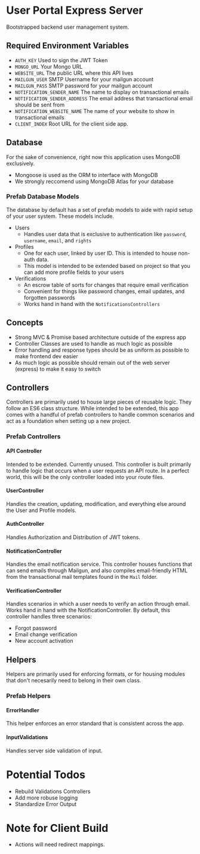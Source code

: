 # User Portal Express Server
Bootstrapped backend user management system.

## Required Environment Variables
- `AUTH_KEY` Used to sign the JWT Token
- `MONGO_URL` Your Mongo URL
- `WEBSITE_URL` The public URL where this API lives
- `MAILGUN_USER` SMTP Username for your mailgun account
- `MAILGUN_PASS` SMTP password for your mailgun account
- `NOTIFICATION_SENDER_NAME` The name to display on transactional emails
- `NOTIFICATION_SENDER_ADDRESS` The email address that transactional email should be sent from
- `NOTIFICATION_WEBSITE_NAME` The name of your website to show in transactional emails
- `CLIENT_INDEX` Root URL for the client side app. 

## Database
For the sake of convenience, right now this application uses MongoDB exclusively.
- Mongoose is used as the ORM to interface with MongoDB
- We strongly reccomend using MongoDB Atlas for your database

### Prefab Database Models 
The database by default has a set of prefab models to aide with rapid setup of your user system. These models include. 

- Users
  - Handles user data that is exclusive to authentication like `password`, `username`, `email`, and `rights`
- Profiles
  - One for each user, linked by user ID. This is intended to house non-auth data. 
  - This model is intended to be extended based on project so that you can add more profile fields to your users
- Verifications
  - An escrow table of sorts for changes that require email verification
  - Convenient for things like password changes, email updates, and forgotten passwords 
  - Works hand in hand with the `NotificationsControllers`

## Concepts
- Strong MVC & Promise based architecture outside of the express app
- Controller Classes are used to handle as much logic as possible
- Error handling and response types should be as uniform as possible to make frontend dev easier
- As much logic as possible should remain out of the web server (express) to make it easy to switch

## Controllers
Controllers are primarily used to house large pieces of reusable logic. They follow an ES6 class structure. While intended to be extended, this app comes with a handful of prefab controllers to handle common scenarios and act as a foundation when setting up a new project. 

### Prefab Controllers

#### API Controller
Intended to be extended. Currently unused. This controller is built primarily to handle logic that occurs when a user requests an API route. In a perfect world, this will be the only controller loaded into your route files. 

#### UserController
Handles the creation, updating, modification, and everything else around the User and Profile models.

#### AuthController
Handles Authorization and Distribution of JWT tokens.

#### NotificationController 
Handles the email notification service. This controller houses functions that can send emails through Mailgun, and also compiles email-friendly HTML from the transactional mail templates found in the `Mail` folder. 

#### VerificationController 
Handles scenarios in which a user needs to verify an action through email. Works hand in hand with the NotificationController. By default, this controller handles three scenarios: 
- Forgot password
- Email change verification
- New account activation

## Helpers

Helpers are primarily used for enforcing formats, or for housing modules that don't necesarily need to belong in their own class.

### Prefab Helpers

#### ErrorHandler
This helper enforces an error standard that is consistent across the app.

#### InputValidations
Handles server side validation of input. 

# Potential Todos
- Rebuild Validations Controllers
- Add more robuse logging
- Standardize Error Output

# Note for Client Build
- Actions will need redirect mappings.


